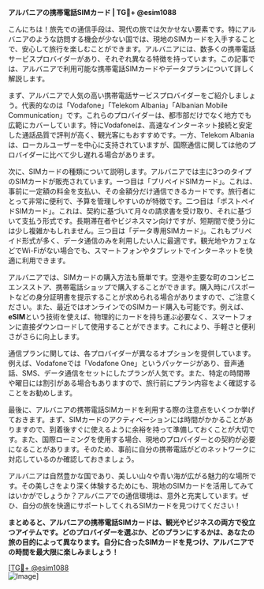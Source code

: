 **アルバニアの携帯電話SIMカード | TG💪+ @esim1088**

こんにちは！旅先での通信手段は、現代の旅では欠かせない要素です。特にアルバニアのような訪問する機会が少ない国では、現地のSIMカードを入手することで、安心して旅行を楽しむことができます。アルバニアには、数多くの携帯電話サービスプロバイダーがあり、それぞれ異なる特徴を持っています。この記事では、アルバニアで利用可能な携帯電話SIMカードやデータプランについて詳しく解説します。

まず、アルバニアで人気の高い携帯電話サービスプロバイダーをご紹介しましょう。代表的なのは「Vodafone」「Telekom Albania」「Albanian Mobile Communication」です。これらのプロバイダーは、都市部だけでなく地方でも広範にカバーしています。特にVodafoneは、高速なインターネット接続と安定した通話品質で評判が高く、観光客にもおすすめです。一方、Telekom Albaniaは、ローカルユーザーを中心に支持されていますが、国際通信に関しては他のプロバイダーに比べて少し遅れる場合があります。

次に、SIMカードの種類について説明します。アルバニアでは主に3つのタイプのSIMカードが販売されています。一つ目は「プリペイドSIMカード」。これは、事前に一定額の料金を支払い、その金額分だけ通信できるカードです。旅行者にとって非常に便利で、予算を管理しやすいのが特徴です。二つ目は「ポストペイドSIMカード」。これは、契約に基づいて月々の請求書を受け取り、それに基づいて支払う形式です。長期滞在者やビジネスマン向けですが、短期間で使う分には少し複雑かもしれません。三つ目は「データ専用SIMカード」。これもプリペイド形式が多く、データ通信のみを利用したい人に最適です。観光地やカフェなどでWi-Fiがない場合でも、スマートフォンやタブレットでインターネットを快適に利用できます。

アルバニアでは、SIMカードの購入方法も簡単です。空港や主要な町のコンビニエンスストア、携帯電話ショップで購入することができます。購入時にパスポートなどの身分証明書を提示することが求められる場合がありますので、ご注意ください。また、最近ではオンラインでのSIMカード購入も可能です。例えば、**eSIM**という技術を使えば、物理的にカードを持ち運ぶ必要なく、スマートフォンに直接ダウンロードして使用することができます。これにより、手軽さと便利さがさらに向上します。

通信プランに関しては、各プロバイダーが異なるオプションを提供しています。例えば、Vodafoneでは「Vodafone One」というパッケージがあり、音声通話、SMS、データ通信をセットにしたプランが人気です。また、特定の時間帯や曜日には割引がある場合もありますので、旅行前にプラン内容をよく確認することをお勧めします。

最後に、アルバニアの携帯電話SIMカードを利用する際の注意点をいくつか挙げておきます。まず、SIMカードのアクティベーションには時間がかかることがありますので、到着後すぐに使えるように余裕を持って準備しておくことが大切です。また、国際ローミングを使用する場合、現地のプロバイダーとの契約が必要になることがあります。そのため、事前に自分の携帯電話がどのネットワークに対応しているのか確認しておきましょう。

アルバニアは自然豊かな国であり、美しい山々や青い海が広がる魅力的な場所です。その美しさをより深く体験するためにも、現地のSIMカードを活用してみてはいかがでしょうか？アルバニアでの通信環境は、意外と充実しています。ぜひ、自分の旅を快適にサポートしてくれるSIMカードを見つけてください！

**まとめると、アルバニアの携帯電話SIMカードは、観光やビジネスの両方で役立つアイテムです。どのプロバイダーを選ぶか、どのプランにするかは、あなたの旅の目的によって異なります。自分に合ったSIMカードを見つけ、アルバニアでの時間を最大限に楽しみましょう！**

[[TG💪+ @esim1088](https://t.me/s/esim1088)  
![Image](https://i.postimg.cc/Y0z9fWf4/image.png)]